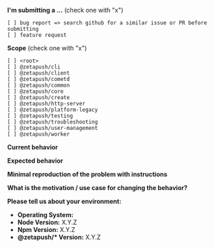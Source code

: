 <!--
IF YOU DON'T FILL OUT THE FOLLOWING INFORMATION WE MIGHT CLOSE YOUR ISSUE WITHOUT INVESTIGATING
-->

**I'm submitting a ...** (check one with "x")
```
[ ] bug report => search github for a similar issue or PR before submitting
[ ] feature request
```

**Scope** (check one with "x")
```
[ ] <root>
[ ] @zetapush/cli
[ ] @zetapush/client
[ ] @zetapush/cometd
[ ] @zetapush/common
[ ] @zetapush/core
[ ] @zetapush/create
[ ] @zetapush/http-server
[ ] @zetapush/platform-legacy
[ ] @zetapush/testing
[ ] @zetapush/troubleshooting
[ ] @zetapush/user-management
[ ] @zetapush/worker
```

**Current behavior**
<!-- Describe how the bug manifests. -->

**Expected behavior**
<!-- Describe what the behavior would be without the bug. -->

**Minimal reproduction of the problem with instructions**
<!--
If the current behavior is a bug or you can illustrate your feature request better with an example,
please provide the *STEPS TO REPRODUCE*
-->

**What is the motivation / use case for changing the behavior?**
<!-- Describe the motivation or the concrete use case -->

**Please tell us about your environment:**

* **Operating System:**
* **Node Version:** X.Y.Z
* **Npm Version:** X.Y.Z
* **@zetapush/\* Version:** X.Y.Z

<!-- Check whether this is still an issue in the most recent ZetaPush version -->